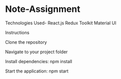 # Note-Assignment

Technologies Used-
React.js
Redux Toolkit
Material UI

Instructions

Clone the repository

Navigate to your project folder

Install dependencies:
npm install

Start the application:
npm start

